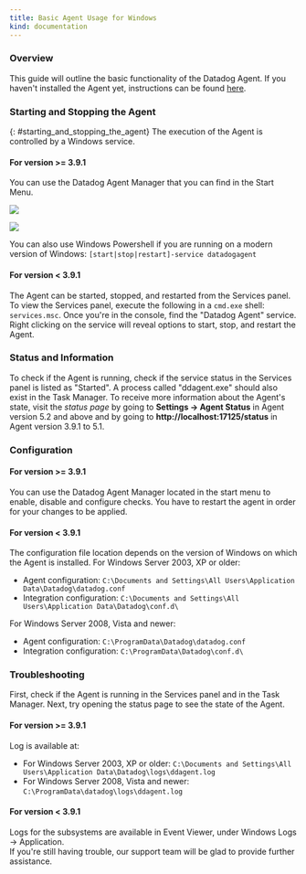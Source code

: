 ```yaml
---
title: Basic Agent Usage for Windows
kind: documentation
---
```


### Overview

This guide will outline the basic functionality of the Datadog Agent. If you haven't installed the Agent yet, instructions can be found [here][1].

### Starting and Stopping the Agent
{: #starting_and_stopping_the_agent}
The execution of the Agent is controlled by a Windows service.


#### For version >= 3.9.1

You can use the Datadog Agent Manager that you can find in the Start Menu.

![][2]

![][3]

You can also use Windows Powershell if you are running on a modern version of Windows:
`[start|stop|restart]-service datadogagent`


#### For version < 3.9.1

The Agent can be started, stopped, and restarted from the Services panel. To view the Services panel, execute the following in a `cmd.exe` shell: `services.msc`. Once you're in the console, find the "Datadog Agent" service. Right clicking on the service will reveal options to start, stop, and restart the Agent.

### Status and Information

To check if the Agent is running, check if the service status in the Services panel is listed as "Started". A process called "ddagent.exe" should also exist in the Task Manager. To receive more information about the Agent's state, visit the _status page_ by going to **Settings -> Agent Status** in Agent version 5.2 and above and by going to  **http://localhost:17125/status** in Agent version 3.9.1 to 5.1.

### Configuration

#### For version >= 3.9.1

You can use the Datadog Agent Manager located in the start menu to enable, disable and configure checks. You have to restart the agent in order for your changes to be applied.

#### For version < 3.9.1

The configuration file location depends on the version of Windows on which the Agent is installed. For Windows Server 2003, XP or older:

  * Agent configuration:
`C:\Documents and Settings\All Users\Application Data\Datadog\datadog.conf`
  * Integration configuration:
`C:\Documents and Settings\All Users\Application Data\Datadog\conf.d\`

For Windows Server 2008, Vista and newer:

  * Agent configuration:
`C:\ProgramData\Datadog\datadog.conf`
  * Integration configuration:
`C:\ProgramData\Datadog\conf.d\`

### Troubleshooting

First, check if the Agent is running in the Services panel and in the Task Manager. Next, try opening the status page to see the state of the Agent.

#### For version >= 3.9.1

Log is available at:

  * For Windows Server 2003, XP or older:
`C:\Documents and Settings\All Users\Application Data\Datadog\logs\ddagent.log`
  * For Windows Server 2008, Vista and newer:
`C:\ProgramData\datadog\logs\ddagent.log`

#### For version < 3.9.1

Logs for the subsystems are available in Event Viewer, under Windows Logs -> Application. <br/> If you're still having trouble, our support team will be glad to provide further assistance.

   [1]: https://app.datadoghq.com/account/settings#agent/windows
   [2]: /static/images/windows-start-menu.png
   [3]: /static/images/manager-snapshot.png
